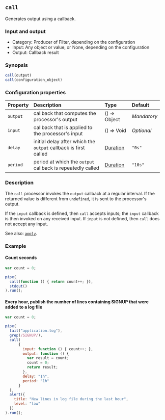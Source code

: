 ## `call`

Generates output using a callback.

### Input and output

* Category: Producer of Filter, depending on the configuration
* Input: Any object or value, or None, depending on the configuration
* Output: Callback result

### Synopsis

```js
call(output)
call(configuration_object)
```

### Configuration properties

| Property | Description | Type | Default |
| :--- | :--- | :--- | :--- |
| `output` | callback that computes the processor's output | () => Object | *Mandatory* | 
| `input` | callback that is applied to the processor's input | () => Void | *Optional* | 
| `delay` | initial delay after which the `output` callback is first called | [Duration](../programming.md#Durations) | `"0s"` |
| `period` | period at which the `output` callback is repeatedly called | [Duration](../programming.md#Durations) | `"10s"` |

### Description

The `call` processor invokes the `output` callback at a regular interval. If the returned value is different
from `undefined`, it is sent to the processor's output.

If the `input` callback is defined, then `call` accepts inputs; the `input` callback is then invoked on any received 
input. If `input` is not defined, then `call` does not accept any input.  

See also: [`apply`](sh_f.md).

### Example

<!-- example-begin -->
#### Count seconds

```js
var count = 0;

pipe(
  call(function () { return count++; }),
  stdout()
).run();
```
<!-- example-end -->

<!-- example-begin -->
#### Every hour, publish the number of lines containing SIGNUP that were added to a log file

```js
var count = 0;

pipe(
  tail("application.log"),
  grep(/SIGNUP/),
  call(
      {
        input: function () { count++; },
        output: function () { 
          var result = count;
          count = 0;
          return result; 
        },
        delay: "1h",
        period: "1h"
      }
  ),
  alert({
    title: "New lines in log file during the last hour",
    level: "low"
  })
).run();
```
<!-- example-end -->
